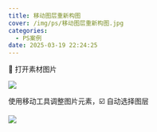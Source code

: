 ```yaml
---
title: 移动图层重新构图
cover: /img/ps/移动图层重新构图.jpg
categories:
  - PS案例
date: 2025-03-19 22:24:25
---
```


🌱 打开素材图片

![](https://file.iglooblog.top/ps/%E6%88%AA%E5%B1%8F2024-10-13%2019.45.19.png)

使用移动工具调整图片元素，☑️ 自动选择图层

![](https://file.iglooblog.top/ps/%E6%88%AA%E5%B1%8F2024-10-13%2019.46.48.png)
